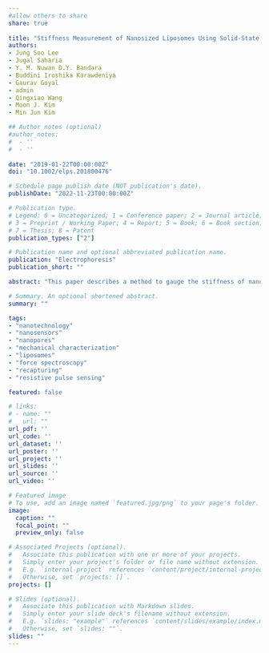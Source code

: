```yaml
---
#allow others to share
share: true
  
title: "Stiffness Measurement of Nanosized Liposomes Using Solid-State Nanopore Sensor with Automated Recapturing Platform"
authors:
- Jung Soo Lee
- Jugal Saharia
- Y. M. Nuwan D.Y. Bandara
- Buddini Iroshika Karawdeniya
- Gaurav Goyal
- admin 
- Qingxiao Wang
- Moon J. Kim
- Min Jun Kim

## Author notes (optional)
#author_notes:
#  - ''
#  - ''
  
date: "2019-01-22T00:00:00Z"
doi: "10.1002/elps.201800476"

# Schedule page publish date (NOT publication's date).
publishDate: "2022-11-23T00:00:00Z"

# Publication type.
# Legend: 0 = Uncategorized; 1 = Conference paper; 2 = Journal article;
# 3 = Preprint / Working Paper; 4 = Report; 5 = Book; 6 = Book section;
# 7 = Thesis; 8 = Patent
publication_types: ["2"]

# Publication name and optional abbreviated publication name.
publication: "Electrophoresis"
publication_short: ""

abstract: "This paper describes a method to gauge the stiffness of nanosized liposomes – a nanoscale vesicle – using a custom-made recapture platform coupled to a solid-state nanopore sensor. The recapture platform electrically profiles a given liposome vesicle multiple times through automated reversal of the voltage polarity immediately following a translocation instance to re-translocate the same analyte through the nanopore – provides better statistical insight at the molecular level by analyzing the same particle multiple times compared to conventional nanopore platforms. The capture frequency depends on the applied voltage with lower voltages (i.e., 100 mV) permitting higher recapture instances than at higher voltages (>200 mV) since the probability of particles exiting the nanopore capture radius increases with voltage. The shape deformation was inferred by comparing the normalized relative current blockade (at the two voltage polarities to that of a rigid particle, i.e., polystyrene beads. We found that liposomes deform to adopt a prolate shape at higher voltages. This platform can be further applied to investigate the stiffness of other types of soft matters, e.g., virus, exosomes, endosomes, and accelerate the potential studies in pharmaceutics for increasing the drug packing and unpacking mechanism by controlling the stiffness of the drug vesicles."

# Summary. An optional shortened abstract.
summary: ""

tags:
- "nanotechnology"
- "nanosensors"
- "nanopores"
- "mechanical characterization"
- "liposomes"
- "force spectroscopy"
- "recapturing"
- "resistive pulse sensing"

featured: false

# links:
# - name: ""
#   url: ""
url_pdf: ''
url_code: ''
url_dataset: ''
url_poster: ''
url_project: ''
url_slides: ''
url_source: ''
url_video: ''

# Featured image
# To use, add an image named `featured.jpg/png` to your page's folder. 
image:
  caption: ""
  focal_point: ""
  preview_only: false

# Associated Projects (optional).
#   Associate this publication with one or more of your projects.
#   Simply enter your project's folder or file name without extension.
#   E.g. `internal-project` references `content/project/internal-project/index.md`.
#   Otherwise, set `projects: []`.
projects: []

# Slides (optional).
#   Associate this publication with Markdown slides.
#   Simply enter your slide deck's filename without extension.
#   E.g. `slides: "example"` references `content/slides/example/index.md`.
#   Otherwise, set `slides: ""`.
slides: ""
---
```


